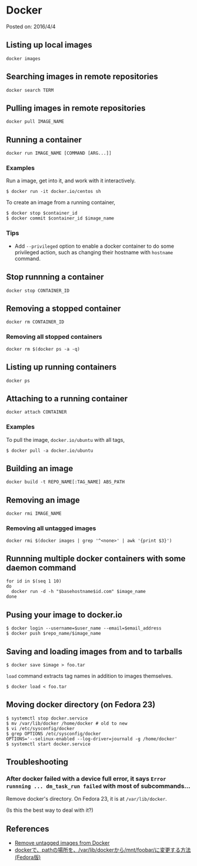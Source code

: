 # Docker

Posted on: 2016/4/4


## Listing up local images

```
docker images
```


## Searching images in remote repositories

```
docker search TERM
```


## Pulling images in remote repositories

```
docker pull IMAGE_NAME
```


## Running a container

```
docker run IMAGE_NAME [COMMAND [ARG...]]
```

### Examples

Run a image, get into it, and work with it interactively.

```
$ docker run -it docker.io/centos sh
```

To create an image from a running container,

```
$ docker stop $container_id
$ docker commit $container_id $image_name
```

### Tips

- Add `--privileged` option to enable a docker container
  to do some privileged action, such as changing their hostname
  with `hostname` command.


## Stop runnning a container

```
docker stop CONTAINER_ID
```


## Removing a stopped container

```
docker rm CONTAINER_ID
```

### Removing all stopped containers

```
docker rm $(docker ps -a -q)
```

## Listing up running containers

```
docker ps
```


## Attaching to a running container

```
docker attach CONTAINER
```


### Examples

To pull the image, `docker.io/ubuntu` with all tags,

```
$ docker pull -a docker.io/ubuntu
```


## Building an image

```
docker build -t REPO_NAME[:TAG_NAME] ABS_PATH
```


## Removing an image

```
docker rmi IMAGE_NAME
```

### Removing all untagged images

```
docker rmi $(docker images | grep '^<none>' | awk '{print $3}')
```

## Runnning multiple docker containers with some daemon command

```
for id in $(seq 1 10)
do
  docker run -d -h "$basehostname$id.com" $image_name
done
```

## Pusing your image to docker.io

```
$ docker login --username=$user_name --email=$email_address
$ docker push $repo_name/$image_name
```

## Saving and loading images from and to tarballs

```
$ docker save $image > foo.tar
```

`load` command extracts tag names in addition to images themselves.

```
$ docker load < foo.tar
```

## Moving docker directory (on Fedora 23)

```
$ systemctl stop docker.service
$ mv /var/lib/docker /home/docker # old to new
$ vi /etc/sysconfig/docker
$ grep OPTIONS /etc/sysconfig/docker
OPTIONS='--selinux-enabled --log-driver=journald -g /home/docker'
$ systemctl start docker.service
```


## Troubleshooting

### After docker failed with a device full error, it says `Error runnning ... dm_task_run failed` with most of subcommands...

Remove docker's directory.
On Fedora 23, it is at `/var/lib/docker`.

(Is this the best way to deal with it?)



## References

- [Remove untagged images from Docker](http://jimhoskins.com/2013/07/27/remove-untagged-docker-images.html)
- [dockerで、pathの場所を、/var/lib/dockerから/mnt/foobar/に変更する方法 (Fedora版)](http://qiita.com/cat-in-136/items/f358a1bd08ae4b037ea1)
